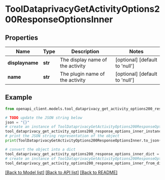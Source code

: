 # ToolDataprivacyGetActivityOptions200ResponseOptionsInner


## Properties

Name | Type | Description | Notes
------------ | ------------- | ------------- | -------------
**displayname** | **str** | The display name of the activity | [optional] [default to 'null']
**name** | **str** | The plugin name of the activity | [optional] [default to 'null']

## Example

```python
from openapi_client.models.tool_dataprivacy_get_activity_options200_response_options_inner import ToolDataprivacyGetActivityOptions200ResponseOptionsInner

# TODO update the JSON string below
json = "{}"
# create an instance of ToolDataprivacyGetActivityOptions200ResponseOptionsInner from a JSON string
tool_dataprivacy_get_activity_options200_response_options_inner_instance = ToolDataprivacyGetActivityOptions200ResponseOptionsInner.from_json(json)
# print the JSON string representation of the object
print(ToolDataprivacyGetActivityOptions200ResponseOptionsInner.to_json())

# convert the object into a dict
tool_dataprivacy_get_activity_options200_response_options_inner_dict = tool_dataprivacy_get_activity_options200_response_options_inner_instance.to_dict()
# create an instance of ToolDataprivacyGetActivityOptions200ResponseOptionsInner from a dict
tool_dataprivacy_get_activity_options200_response_options_inner_from_dict = ToolDataprivacyGetActivityOptions200ResponseOptionsInner.from_dict(tool_dataprivacy_get_activity_options200_response_options_inner_dict)
```
[[Back to Model list]](../README.md#documentation-for-models) [[Back to API list]](../README.md#documentation-for-api-endpoints) [[Back to README]](../README.md)



